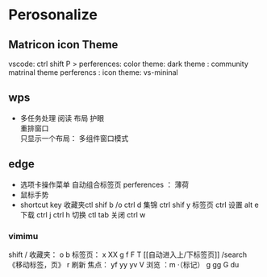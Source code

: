 # Perosonalize

## Matricon icon Theme

vscode: 
ctrl shift P >
perferences: color theme:  dark theme : community matrinal theme
perferencs : icon   theme: vs-mininal 




## wps
- 多任务处理
阅读  布局 护眼  
重排窗口  
只显示一个布局： 多组件窗口模式

## edge
- 选项卡操作菜单
自动组合标签页
perferences ： 薄荷
- 鼠标手势
- shortcut key
收藏夹ctl shif b /o  ctrl  d
集锦  ctrl shif y
标签页  ctrl 设置 alt e 下载 ctrl j  ctrl h    切换  ctl  tab 关闭  ctrl w
### vimimu
shift /
收藏夹： o b
标签页：  x XX g  f  F   T  [[自动进入上/下标签页]]  /search 《移动标签，页》 
         r 刷新
焦点： yf  yy   yv  V
浏览 ：m ·（标记） g gg G du


